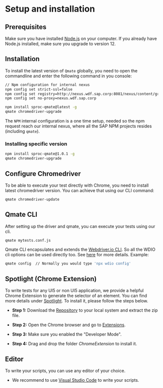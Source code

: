 # Setup and installation

## Prerequisites
Make sure you have installed [Node.js](https://nodejs.org/en/download/) on your computer. If you already have Node.js installed, make sure you upgrade to version 12.

## Installation
To install the latest version of `Qmate` globally, you need to open the commandline and enter the following command in you console:
```bash
// Npm configuration for internal nexus
npm config set strict-ssl=false
npm config set registry=http://nexus.wdf.sap.corp:8081/nexus/content/groups/build.milestones.npm/
npm config set no-proxy=nexus.wdf.sap.corp

npm install sproc-qmate@latest -g
qmate chromedriver-upgrade
```
The `NPM` internal configuration is a one time setup, needed so the npm request reach our internal nexus, where all the SAP NPM projects resides (including `qmate`).

### Installing specific version

```bash
npm install sproc-qmate@1.0.1 -g
qmate chromedriver-upgrade
```

## Configure Chromedriver
To be able to execute your test directly with Chrome, you need to install latest chromedriver version. You can achieve that using our CLI command:
```bash
qmate chromedriver-update
```

## Qmate CLI
After setting up the driver and qmate, you can execute your tests using our cli.

```bash
qmate mytests.conf.js
```

Qmate CLI encapsulates and extends the [Webdriver.io CLI](https://www.npmjs.com/package/@wdio/cli). So all the WDIO cli options can be used directly too. See [here](https://webdriver.io/docs/clioptions.html) for more details. Example:

```bash
qmate config  // Normally you would type 'npx wdio config'
```


## Spotlight (Chrome Extension)
To write tests for any UI5 or non UI5 application, we provide a helpful Chrome Extension to generate the selector of an element.
You can find more details under [Spotlight](https://github.wdf.sap.corp/sProcurement/vyper-spotlight). To install it, please follow the steps below.

- **Step 1:** Download the [Repository](https://github.wdf.sap.corp/sProcurement/vyper-spotlight) to your local system and extract the zip file.

- **Step 2:** Open the Chrome browser and go to [Extensions](chrome://extensions/).

- **Step 3:** Make sure you enabled the "Developer Mode".

- **Step 4:** Drag and drop the folder *ChromeExtension* to install it.

## Editor
To write your scripts, you can use any editor of your choice.
- We recommend to use [Visual Studio Code](https://code.visualstudio.com/) to write your scripts.